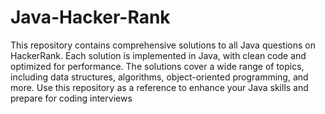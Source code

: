 # Java-Hacker-Rank

This repository contains comprehensive solutions to all Java questions on HackerRank. Each solution is implemented in Java, with clean code and optimized for performance. The solutions cover a wide range of topics, including data structures, algorithms, object-oriented programming, and more. Use this repository as a reference to enhance your Java skills and prepare for coding interviews

